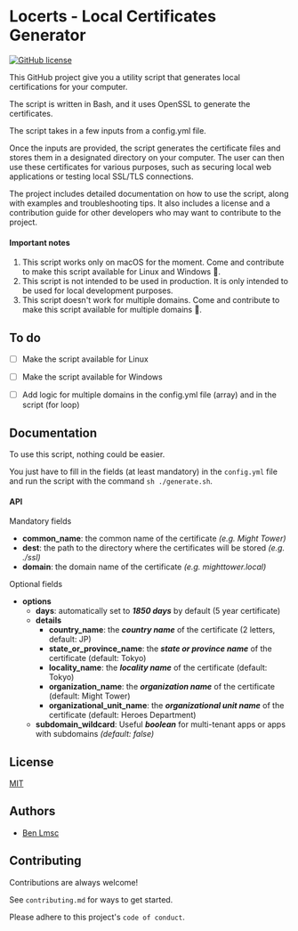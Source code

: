 # Locerts - Local Certificates Generator

[![GitHub license](https://img.shields.io/badge/license-MIT-blue)](./LICENSE.txt)

This GitHub project give you a utility script that generates local certifications for your computer.

The script is written in Bash, and it uses OpenSSL to generate the certificates.

The script takes in a few inputs from a config.yml file.

Once the inputs are provided, the script generates the certificate files and stores them in a designated directory on your computer. The user can then use these certificates for various purposes, such as securing local web applications or testing local SSL/TLS connections.

The project includes detailed documentation on how to use the script, along with examples and troubleshooting tips. It also includes a license and a contribution guide for other developers who may want to contribute to the project.

#### Important notes
1. This script works only on macOS for the moment. Come and contribute to make this script available for Linux and Windows 🤗.
2. This script is not intended to be used in production. It is only intended to be used for local development purposes.
3. This script doesn't work for multiple domains. Come and contribute to make this script available for multiple domains 🤗.



## To do
- [ ] Make the script available for Linux
- [ ] Make the script available for Windows
- [ ] Add logic for multiple domains in the config.yml file (array) and in the script (for loop)


## Documentation

To use this script, nothing could be easier.

You just have to fill in the fields (at least mandatory) in the `config.yml` file and run the script with the command `sh ./generate.sh`.



#### API
Mandatory fields
- **common_name**: the common name of the certificate *(e.g. Might Tower)*
- **dest**: the path to the directory where the certificates will be stored *(e.g. ./ssl)*
- **domain**: the domain name of the certificate *(e.g. mighttower.local)*

Optional fields
- **options**
  - **days**: automatically set to ***1850 days*** by default (5 year certificate)
  - **details**
    - **country_name**: the ***country name*** of the certificate (2 letters, default: JP)
    - **state_or_province_name**: the ***state or province name*** of the certificate (default: Tokyo)
    - **locality_name**: the ***locality name*** of the certificate (default: Tokyo)
    - **organization_name**: the ***organization name*** of the certificate (default: Might Tower)
    - **organizational_unit_name**: the ***organizational unit name*** of the certificate (default: Heroes Department)
  - **subdomain_wildcard**: Useful ***boolean*** for multi-tenant apps or apps with subdomains *(default: false)*
## License

[MIT](./LICENSE.txt)


## Authors

- [Ben Lmsc](https://www.github.com/arkhn3b)


## Contributing

Contributions are always welcome!

See `contributing.md` for ways to get started.

Please adhere to this project's `code of conduct`.


